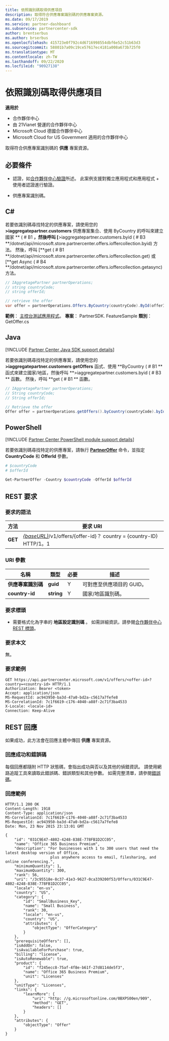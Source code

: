 ```yaml
---
title: 依照識別碼取得供應項目
description: 取得符合供應專案識別碼的供應專案資源。
ms.date: 09/17/2019
ms.service: partner-dashboard
ms.subservice: partnercenter-sdk
author: brentserbus
ms.author: brserbus
ms.openlocfilehash: 415723e0f792c4d6716998554dbf6e52c51b63d3
ms.sourcegitcommit: 58801b7a09c19ce57617ec4181a008a673b725f0
ms.translationtype: MT
ms.contentlocale: zh-TW
ms.lasthandoff: 09/22/2020
ms.locfileid: "90927138"
---
```

# <a name="get-an-offer-by-id"></a>依照識別碼取得供應項目

**適用於**

- 合作夥伴中心
- 由 21Vianet 營運的合作夥伴中心
- Microsoft Cloud 德國合作夥伴中心
- Microsoft Cloud for US Government 適用的合作夥伴中心

取得符合供應專案識別碼的 **供應** 專案資源。

## <a name="prerequisites"></a>必要條件

- 認證，如[合作夥伴中心驗證](partner-center-authentication.md)所述。 此案例支援對獨立應用程式和應用程式 + 使用者認證進行驗證。

- 供應專案識別碼。

## <a name="c"></a>C\#

若要依識別碼尋找特定的供應專案，請使用您的 **>iaggregatepartner.customers** 供應專案集合、使用 ByCountry 的呼叫來建立國家 ** ( # B1 **，然後呼叫 [**>iaggregatepartner.customers.byid ( # B3 **/dotnet/api/microsoft.store.partnercenter.offers.ioffercollection.byid) 方法。 然後，呼叫 [**get ( # B1 **/dotnet/api/microsoft.store.partnercenter.offers.ioffercollection.get) 或 [**get Async ( # B4 **/dotnet/api/microsoft.store.partnercenter.offers.ioffercollection.getasync) 方法。

```csharp
// IAggretagePartner partnerOperations;
// string countryCode;
// string offerId;

// retrieve the offer
var offer = partnerOperations.Offers.ByCountry(countryCode).ById(offerId).Get();
```

**範例**： [主控台測試應用程式](console-test-app.md)。 **專案**： PartnerSDK. FeatureSample **類別**： GetOffer.cs

## <a name="java"></a>Java

[!INCLUDE [Partner Center Java SDK support details](../includes/java-sdk-support.md)]

若要依識別碼尋找特定的供應專案，請使用您的 **>iaggregatepartner.customers getOffers** 函式、使用 **ByCountry ( # B1 ** 函式來建立國家/地區，然後呼叫 **>iaggregatepartner.customers.byid ( # B3 ** 函數。 然後，呼叫 **get ( # B1 ** 函數。

```java
// IAggretagePartner partnerOperations;
// String countryCode;
// String offerId;

// Retrieve the offer
Offer offer = partnerOperations.getOffers().byCountry(countryCode).byId(offerId).get();
```

## <a name="powershell"></a>PowerShell

[!INCLUDE [Partner Center PowerShell module support details](../includes/powershell-module-support.md)]

若要依識別碼尋找特定的供應專案，請執行 [**PartnerOffer**](https://github.com/Microsoft/Partner-Center-PowerShell/blob/master/docs/help/Get-PartnerOffer.md) 命令，並指定 **CountryCode** 和 **OfferId** 參數。

```powershell
# $countryCode
# $offerId

Get-PartnerOffer -Country $countryCode -OfferId $offerId
```

## <a name="rest-request"></a>REST 要求

### <a name="request-syntax"></a>要求的語法

| 方法  | 要求 URI                                                                                    |
|---------|------------------------------------------------------------------------------------------------|
| **GET** | [*{baseURL}*](partner-center-rest-urls.md)/v1/offers/{offer-id}？ country = {country-ID} HTTP/1。1 |

### <a name="uri-parameter"></a>URI 參數

| 名稱           | 類型       | 必要 | 描述                           |
|----------------|------------|----------|---------------------------------------|
| **供應專案識別碼**   | **guid**   | Y        | 可對應至供應項目的 GUID。 |
| **country-id** | **string** | Y        | 國家/地區識別碼。                |

### <a name="request-headers"></a>要求標頭

- 需要格式化為字串的 **地區設定識別碼** 。
如需詳細資訊，請參閱[合作夥伴中心 REST 標頭](headers.md)。

### <a name="request-body"></a>要求本文

無。

### <a name="request-example"></a>要求範例

```http
GET https://api.partnercenter.microsoft.com/v1/offers/<offer-id>?country=<country-id> HTTP/1.1
Authorization: Bearer <token>
Accept: application/json
MS-RequestId: ac943950-ba3d-47a0-bd2a-c5617a7fefe8
MS-CorrelationId: 7c1f6619-c176-4040-a88f-2c71f3ba4533
X-Locale: <locale-id>
Connection: Keep-Alive
```

## <a name="rest-response"></a>REST 回應

如果成功，此方法會在回應主體中傳回 **供應** 專案資源。

### <a name="response-success-and-error-codes"></a>回應成功和錯誤碼

每個回應都隨附 HTTP 狀態碼，會指出成功與否以及其他的偵錯資訊。 請使用網路追蹤工具來讀取此錯誤碼、錯誤類型和其他參數。 如需完整清單，請參閱[錯誤碼](error-codes.md)。

### <a name="response-example"></a>回應範例

```http
HTTP/1.1 200 OK
Content-Length: 1918
Content-Type: application/json
MS-CorrelationId: 7c1f6619-c176-4040-a88f-2c71f3ba4533
MS-RequestId: ac943950-ba3d-47a0-bd2a-c5617a7fefe8
Date: Mon, 23 Nov 2015 23:13:01 GMT

{
    "id": "031C9E47-4802-4248-838E-778FB1D2CC05",
    "name": "Office 365 Business Premium",
    "description": "For businesses with 1 to 300 users that need the latest desktop version of Office,
                    plus anywhere access to email, filesharing, and online conferencing.",
    "minimumQuantity": 1,
    "maximumQuantity": 300,
    "rank": 56,
    "uri": "/3c95518e-8c37-41e3-9627-0ca339200f53/Offers/031C9E47-4802-4248-838E-778FB1D2CC05",
    "locale": "en-us",
    "country": "US",
    "category": {
        "id": "SmallBusiness_Key",
        "name": "Small Business",
        "rank": 30,
        "locale": "en-us",
        "country": "US",
        "attributes": {
            "objectType": "OfferCategory"
        }
    },
    "prerequisiteOffers": [],
    "isAddOn": false,
    "isAvailableForPurchase": true,
    "billing": "license",
    "isAutoRenewable": true,
    "product": {
        "id": "f245ecc8-75af-4f8e-b61f-27d8114de5f3",
        "name": "Office 365 Business Premium",
        "unit": "Licenses"
    },
    "unitType": "Licenses",
    "links": {
        "learnMore": {
            "uri": "http: //g.microsoftonline.com/0BXPS00en/909",
            "method": "GET",
            "headers": []
        }
    },
    "attributes": {
        "objectType": "Offer"
    }
}
```
